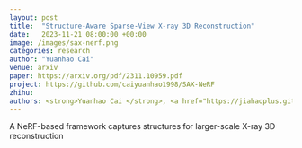 ```yaml
---
layout: post
title:  "Structure-Aware Sparse-View X-ray 3D Reconstruction"
date:   2023-11-21 08:00:00 +00:00
image: /images/sax-nerf.png
categories: research
author: "Yuanhao Cai"
venue: arxiv
paper: https://arxiv.org/pdf/2311.10959.pdf
project: https://github.com/caiyuanhao1998/SAX-NeRF
zhihu: 
authors: <strong>Yuanhao Cai </strong>, <a href="https://jiahaoplus.github.io/">jiahao Wang</a>, <a href="https://www.cs.jhu.edu/~ayuille/">Alan Yuille</a>, <a href="https://www.zongweiz.com/">Zongwei Zhou*</a>, <a href="https://scholar.google.com/citations?hl=en&user=YR7re-cAAAAJ">Angtian Wang</a>
---
```

A NeRF-based framework captures structures for larger-scale X-ray 3D reconstruction
